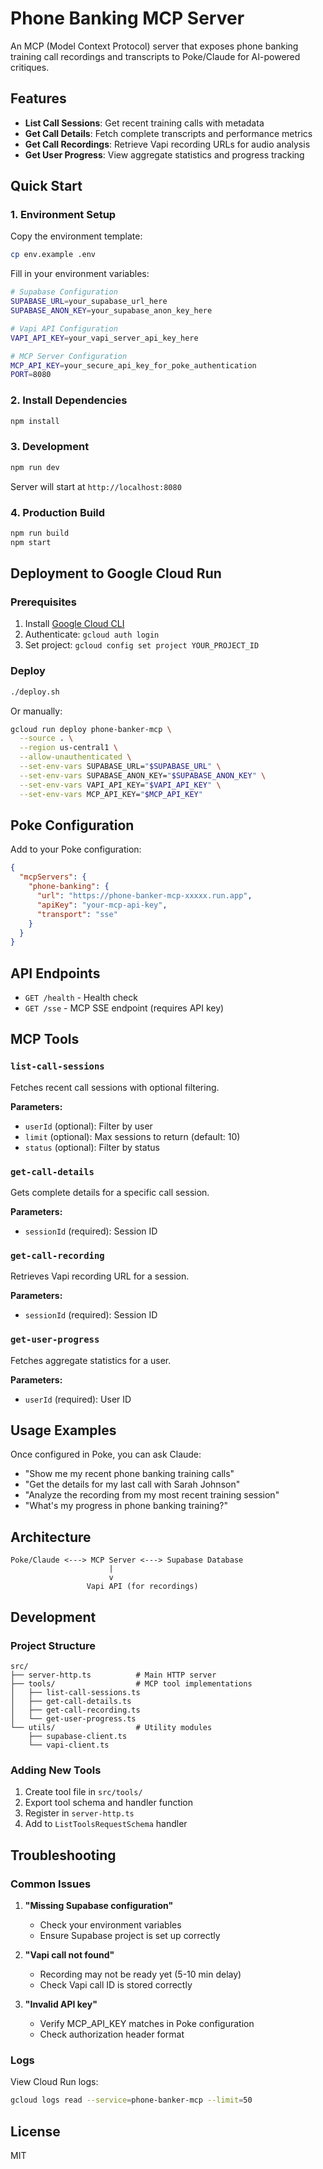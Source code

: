 # Phone Banking MCP Server

An MCP (Model Context Protocol) server that exposes phone banking training call recordings and transcripts to Poke/Claude for AI-powered critiques.

## Features

- **List Call Sessions**: Get recent training calls with metadata
- **Get Call Details**: Fetch complete transcripts and performance metrics
- **Get Call Recordings**: Retrieve Vapi recording URLs for audio analysis
- **Get User Progress**: View aggregate statistics and progress tracking

## Quick Start

### 1. Environment Setup

Copy the environment template:
```bash
cp env.example .env
```

Fill in your environment variables:
```bash
# Supabase Configuration
SUPABASE_URL=your_supabase_url_here
SUPABASE_ANON_KEY=your_supabase_anon_key_here

# Vapi API Configuration  
VAPI_API_KEY=your_vapi_server_api_key_here

# MCP Server Configuration
MCP_API_KEY=your_secure_api_key_for_poke_authentication
PORT=8080
```

### 2. Install Dependencies

```bash
npm install
```

### 3. Development

```bash
npm run dev
```

Server will start at `http://localhost:8080`

### 4. Production Build

```bash
npm run build
npm start
```

## Deployment to Google Cloud Run

### Prerequisites

1. Install [Google Cloud CLI](https://cloud.google.com/sdk/docs/install)
2. Authenticate: `gcloud auth login`
3. Set project: `gcloud config set project YOUR_PROJECT_ID`

### Deploy

```bash
./deploy.sh
```

Or manually:
```bash
gcloud run deploy phone-banker-mcp \
  --source . \
  --region us-central1 \
  --allow-unauthenticated \
  --set-env-vars SUPABASE_URL="$SUPABASE_URL" \
  --set-env-vars SUPABASE_ANON_KEY="$SUPABASE_ANON_KEY" \
  --set-env-vars VAPI_API_KEY="$VAPI_API_KEY" \
  --set-env-vars MCP_API_KEY="$MCP_API_KEY"
```

## Poke Configuration

Add to your Poke configuration:

```json
{
  "mcpServers": {
    "phone-banking": {
      "url": "https://phone-banker-mcp-xxxxx.run.app",
      "apiKey": "your-mcp-api-key",
      "transport": "sse"
    }
  }
}
```

## API Endpoints

- `GET /health` - Health check
- `GET /sse` - MCP SSE endpoint (requires API key)

## MCP Tools

### `list-call-sessions`
Fetches recent call sessions with optional filtering.

**Parameters:**
- `userId` (optional): Filter by user
- `limit` (optional): Max sessions to return (default: 10)
- `status` (optional): Filter by status

### `get-call-details`
Gets complete details for a specific call session.

**Parameters:**
- `sessionId` (required): Session ID

### `get-call-recording`
Retrieves Vapi recording URL for a session.

**Parameters:**
- `sessionId` (required): Session ID

### `get-user-progress`
Fetches aggregate statistics for a user.

**Parameters:**
- `userId` (required): User ID

## Usage Examples

Once configured in Poke, you can ask Claude:

- "Show me my recent phone banking training calls"
- "Get the details for my last call with Sarah Johnson"
- "Analyze the recording from my most recent training session"
- "What's my progress in phone banking training?"

## Architecture

```
Poke/Claude <---> MCP Server <---> Supabase Database
                      |
                      v
                 Vapi API (for recordings)
```

## Development

### Project Structure

```
src/
├── server-http.ts          # Main HTTP server
├── tools/                  # MCP tool implementations
│   ├── list-call-sessions.ts
│   ├── get-call-details.ts
│   ├── get-call-recording.ts
│   └── get-user-progress.ts
└── utils/                  # Utility modules
    ├── supabase-client.ts
    └── vapi-client.ts
```

### Adding New Tools

1. Create tool file in `src/tools/`
2. Export tool schema and handler function
3. Register in `server-http.ts`
4. Add to `ListToolsRequestSchema` handler

## Troubleshooting

### Common Issues

1. **"Missing Supabase configuration"**
   - Check your environment variables
   - Ensure Supabase project is set up correctly

2. **"Vapi call not found"**
   - Recording may not be ready yet (5-10 min delay)
   - Check Vapi call ID is stored correctly

3. **"Invalid API key"**
   - Verify MCP_API_KEY matches in Poke configuration
   - Check authorization header format

### Logs

View Cloud Run logs:
```bash
gcloud logs read --service=phone-banker-mcp --limit=50
```

## License

MIT
